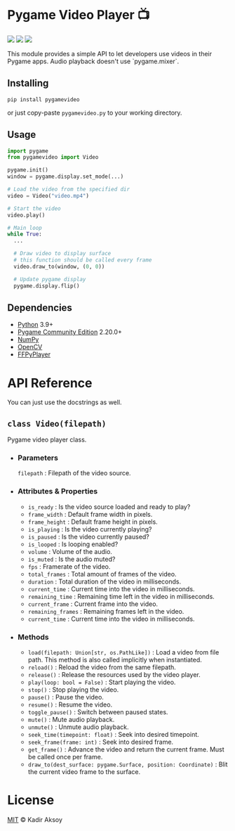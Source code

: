 # Pygame Video Player 📺
<p>
  <img src="https://img.shields.io/badge/python-3.9%2B-green">
  <img src="https://img.shields.io/badge/license-MIT-blue.svg">
  <img src="https://img.shields.io/badge/version-2.0.0-orange">
</p>
This module provides a simple API to let developers use videos in their Pygame apps. Audio playback doesn't use `pygame.mixer`.

## Installing
```
pip install pygamevideo
```
or just copy-paste `pygamevideo.py` to your working directory.

## Usage
```py
import pygame
from pygamevideo import Video

pygame.init()
window = pygame.display.set_mode(...)

# Load the video from the specified dir
video = Video("video.mp4")

# Start the video
video.play()

# Main loop
while True:
  ...

  # Draw video to display surface
  # this function should be called every frame
  video.draw_to(window, (0, 0))

  # Update pygame display
  pygame.display.flip()
```

## Dependencies
- [Python](https://www.python.org/downloads/) 3.9+
- [Pygame Community Edition](https://github.com/pygame-community/pygame-ce) 2.20.0+
- [NumPy](https://pypi.org/project/numpy/)
- [OpenCV](https://pypi.org/project/opencv-python/)
- [FFPyPlayer](https://pypi.org/project/ffpyplayer/)

# API Reference
You can just use the docstrings as well.

## `class Video(filepath)`
Pygame video player class.

- ### Parameters
   `filepath` : Filepath of the video source.

- ### Attributes & Properties
   - `is_ready` : Is the video source loaded and ready to play?
   - `frame_width` : Default frame width in pixels.
   - `frame_height` : Default frame height in pixels.
   - `is_playing` : Is the video currently playing?
   - `is_paused` : Is the video currently paused?
   - `is_looped` : Is looping enabled?
   - `volume` : Volume of the audio.
   - `is_muted` : Is the audio muted?
   - `fps` : Framerate of the video.
   - `total_frames` : Total amount of frames of the video.
   - `duration` : Total duration of the video in milliseconds.
   - `current_time` : Current time into the video in milliseconds.
   - `remaining_time` : Remaining time left in the video in milliseconds.
   - `current_frame` : Current frame into the video.
   - `remaining_frames` : Remaining frames left in the video.
   - `current_time` : Current time into the video in milliseconds.

- ### Methods
   - `load(filepath: Union[str, os.PathLike])` : Load a video from file path. This method is also called implicitly when instantiated.
   - `reload()` : Reload the video from the same filepath.
   - `release()` : Release the resources used by the video player.
   - `play(loop: bool = False)` : Start playing the video.
   - `stop()` : Stop playing the video.
   - `pause()` : Pause the video.
   - `resume()` : Resume the video.
   - `toggle_pause()` : Switch between paused states.
   - `mute()` : Mute audio playback.
   - `unmute()` : Unmute audio playback.
   - `seek_time(timepoint: float)` : Seek into desired timepoint.
   - `seek_frame(frame: int)` : Seek into desired frame.
   - `get_frame()` : Advance the video and return the current frame. Must be called once per frame.
   - `draw_to(dest_surface: pygame.Surface, position: Coordinate)` : Blit the current video frame to the surface.

# License
[MIT](LICENSE) © Kadir Aksoy
